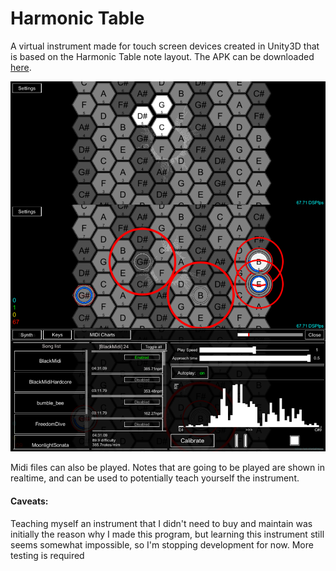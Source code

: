 # Harmonic Table

A virtual instrument made for touch screen devices created in Unity3D that is based on the Harmonic Table
note layout. The APK can be downloaded [here](https://github.com/El-Tejaso/Harmonic-Table/releases/tag/V0.1.35).

![Screenshots of program](/ReadmeFiles/Screenshots.png)

Midi files can also be played. Notes that are going to be played are shown in realtime, and can be used to potentially teach yourself the instrument. 


#### Caveats:
Teaching myself an instrument that I didn't need to buy and maintain was initially the reason why I made this program, but learning this instrument still seems somewhat impossible, so I'm stopping development for now. More testing is required